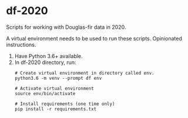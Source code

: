 # df-2020

Scripts for working with Douglas-fir data in 2020.

A virtual environment needs to be used to run these scripts. Opinionated instructions.

1. Have Python 3.6+ available.
2. In df-2020 directory, run:
    ```shell script
    # Create virtual environment in directory called env.
    python3.6 -m venv --prompt df env
    
    # Activate virtual environment
    source env/bin/activate
   
    # Install requirements (one time only)
    pip install -r requirements.txt

    ```
